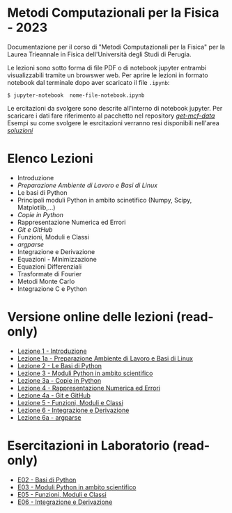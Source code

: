 # Metodi Computazionali per la Fisica - 2023

Documentazione per il corso di "Metodi Computazionali per la Fisica"
per la Laurea Trieannale in Fisica dell'Università degli Studi di Perugia.

Le lezioni sono sotto forma di file PDF o di notebook jupyter entrambi visualizzabili tramite un browswer web.
Per aprire le lezioni in formato notebook dal terminale dopo aver scaricato il file `.ipynb`:

    $ jupyter-notebook  nome-file-notebook.ipynb

    

Le ercitazioni da svolgere sono descrite all'interno di notebook jupyter.
Per scaricare i dati fare riferimento al pacchetto nel repository [*get-mcf-data*](https://github.com/s-germani/get-mcf-data)
Esempi su come svolgere le esrcitazioni verranno resi disponibili nell'area [*soluzioni*](https://github.com/s-germani/metodi-computazionali-fisica-2023/tree/main/soluzioni)


Elenco Lezioni
==============
* Introduzione
* *Preparazione Ambiente di Lavoro e Basi di Linux*
* Le basi di Python
* Principali moduli Python in ambito scinetifico (Numpy, Scipy, Matplotlib,...)
* *Copie in Python*
* Rappresentazione Numerica ed Errori
* *Git e GitHub*
* Funzioni, Moduli e Classi
* *argparse*
* Integrazione e Derivazione
* Equazioni - Minimizzazione
* Equazioni Differenziali
* Trasformate di Fourier
* Metodi Monte Carlo
* Integrazione C e Python




Versione online delle lezioni (read-only) 
=========================================
* [Lezione 1  - Introduzione](https://github.com/s-germani/metodi-computazionali-fisica-2023/blob/main/slides/L01_MetodiComputazionali_Intro.pdf)
* [Lezione 1a - Preparazione Ambiente di Lavoro e Basi di Linux](https://github.com/s-germani/metodi-computazionali-fisica-2023/blob/main/slides/L01a_Terminale_Linux.pdf)
* [Lezione 2  - Le Basi di Python](notebooks/lezioni/L02_BasiPython.ipynb)
* [Lezione 3  - Moduli Python in ambito scientifico](notebooks/lezioni/L03_NumpyScipyMatplotlib.ipynb)
* [Lezione 3a - Copie in Python](notebooks/lezioni/L03a_PythonCopy.ipynb)
* [Lezione 4  - Rappresentazione Numerica ed Errori](notebooks/lezioni/L04_Rappresentazioni_ed_Errori_Numerici.ipynb)
* [Lezione 4a - Git e GitHub](notebooks/lezioni/L04a_Github.ipynb)
* [Lezione 5  - Funzioni, Moduli e Classi](notebooks/lezioni/L05_Funzioni_Moduli_e_Classi.ipynb)
* [Lezione 6  - Integrazione e Derivazione](notebooks/lezioni/L06_Integrazione_e_Derivazione.ipynb)
* [Lezione 6a - argparse]((notebooks/lezioni/L05a_argparse.ipynb))

Esercitazioni in Laboratorio (read-only) 
=========================================
* [E02 - Basi di Python](notebooks/esercitazioni/E02_BasiPython.ipynb)
* [E03 - Moduli Python in ambito scientifico ](notebooks/esercitazioni/E03_NumpyScipyMatplotlib.ipynb)
* [E05 - Funzioni, Moduli e Classi](notebooks/esercitazioni/E05_Funzioni_Moduli_e_Classi.ipynb)
* [E06 - Integrazione e Derivazione](notebooks/esercitazioni/E06_Integrazione_e_Derivazione.ipynb)



